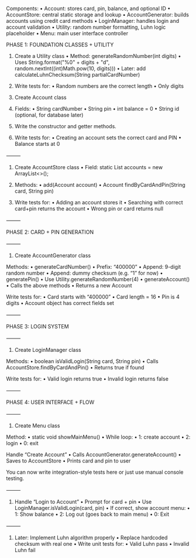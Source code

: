 Components:
•	Account: stores card, pin, balance, and optional ID
•	AccountStore: central static storage and lookup
•	AccountGenerator: builds accounts using credit card methods
•	LoginManager: handles login and account validation
•	Utility: random number formatting, Luhn logic placeholder
•	Menu: main user interface controller

PHASE 1: FOUNDATION CLASSES + UTILITY

1. Create a Utility class
   •	Method: generateRandomNumber(int digits)
   •	Uses String.format("%0" + digits + "d", random.nextInt((int)Math.pow(10, digits)))
   •	Later: add calculateLuhnChecksum(String partialCardNumber)

2. Write tests for:
•	Random numbers are the correct length
•	Only digits

3. Create Account class

4. Fields:
•	String cardNumber
•	String pin
•	int balance = 0
•	String id (optional, for database later)

5. Write the constructor and getter methods.

6. Write tests for:
•	Creating an account sets the correct card and PIN
•	Balance starts at 0

⸻

1. Create AccountStore class
   •	Field: static List<Account> accounts = new ArrayList<>();

2. Methods:
•	add(Account account)
•	Account findByCardAndPin(String card, String pin)

3. Write tests for:
•	Adding an account stores it
•	Searching with correct card+pin returns the account
•	Wrong pin or card returns null

⸻

PHASE 2: CARD + PIN GENERATION

⸻

1. Create AccountGenerator class

Methods:
•	generateCardNumber()
•	Prefix: “400000”
•	Append: 9-digit random number
•	Append: dummy checksum (e.g. “1” for now)
•	generatePin()
•	Use Utility.generateRandomNumber(4)
•	generateAccount()
•	Calls the above methods
•	Returns a new Account

Write tests for:
•	Card starts with “400000”
•	Card length = 16
•	Pin is 4 digits
•	Account object has correct fields set

⸻

PHASE 3: LOGIN SYSTEM

⸻

1. Create LoginManager class

Methods:
•	boolean isValidLogin(String card, String pin)
•	Calls AccountStore.findByCardAndPin()
•	Returns true if found

Write tests for:
•	Valid login returns true
•	Invalid login returns false

⸻

PHASE 4: USER INTERFACE + FLOW

⸻

1. Create Menu class

Method:
•	static void showMainMenu()
•	While loop:
•	1: create account
•	2: login
•	0: exit

Handle “Create Account”
   •	Calls AccountGenerator.generateAccount()
   •	Saves to AccountStore
   •	Prints card and pin to user

You can now write integration-style tests here or just use manual console testing.

⸻

1. Handle “Login to Account”
   •	Prompt for card + pin
   •	Use LoginManager.isValidLogin(card, pin)
   •	If correct, show account menu:
   •	1: Show balance
   •	2: Log out (goes back to main menu)
   •	0: Exit

⸻
1. Later: Implement Luhn algorithm properly
   •	Replace hardcoded checksum with real one
   •	Write unit tests for:
   •	Valid Luhn pass
   •	Invalid Luhn fail

